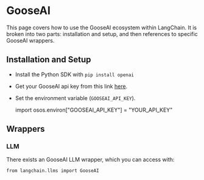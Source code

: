 GooseAI
=======

This page covers how to use the GooseAI ecosystem within LangChain. It is broken into two parts: installation and setup, and then references to specific GooseAI wrappers.

Installation and Setup[​](#installation-and-setup "Direct link to Installation and Setup")
------------------------------------------------------------------------------------------

*   Install the Python SDK with `pip install openai`
*   Get your GooseAI api key from this link [here](https://goose.ai/).
*   Set the environment variable (`GOOSEAI_API_KEY`).

    import osos.environ["GOOSEAI_API_KEY"] = "YOUR_API_KEY"

Wrappers[​](#wrappers "Direct link to Wrappers")
------------------------------------------------

### LLM[​](#llm "Direct link to LLM")

There exists an GooseAI LLM wrapper, which you can access with:

    from langchain.llms import GooseAI